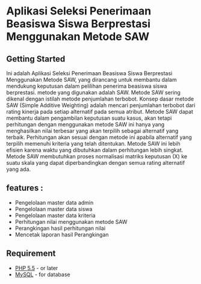 # Aplikasi Seleksi Penerimaan Beasiswa Siswa Berprestasi Menggunakan Metode SAW

## Getting Started
Ini adalah Aplikasi Seleksi Penerimaan Beasiswa Siswa Berprestasi Menggunakan Metode SAW, yang dirancang untuk membantu dalam mendukung keputusan dalam pelilihan penerima beasiswa siswa berprestasi. metode yang digunakan adalah SAW. Metode SAW sering dikenal dengan istilah metode penjumlahan terbobot. Konsep dasar metode SAW (Simple Additive Weighting) adalah mencari penjumlahan terbobot dari rating kinerja pada setiap alternatif pada semua atribut. Metode SAW dapat membantu dalam pengambilan keputusan suatu kasus, akan tetapi perhitungan dengan menggunakan metode SAW ini hanya yang menghasilkan nilai terbesar yang akan terpilih sebagai alternatif yang terbaik. Perhitungan akan sesuai dengan metode ini apabila alternatif yang terpilih memenuhi kriteria yang telah ditentukan. Metode SAW ini lebih efisien karena waktu yang dibutuhkan dalam perhitungan lebih singkat. Metode SAW membutuhkan proses normalisasi matriks keputusan (X) ke suatu skala yang dapat diperbandingkan dengan semua rating alternatif yang ada.

## features : 
- Pengelolaan master data admin
- Pengelolaan master data siswa
- Pengelolaan master data kriteria
- Perhitungan nilai menggunakan metode SAW
- Perangkingan hasil perhitungan nilai
- Mencetak laporan hasil Perangkingan

## Requirement
* [PHP 5.5](http://php.net/downloads.php) - or later
* [MySQL](https://www.mysql.com/) - for database 
